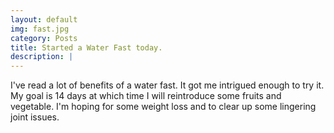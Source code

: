 ```yaml
---
layout: default
img: fast.jpg
category: Posts
title: Started a Water Fast today.
description: |
---
```

  I've read a lot of benefits of a water fast.  It got me intrigued enough to try it.  My goal is 14 days at which time I will reintroduce some fruits and vegetable.  I'm hoping for some weight loss and to clear up some lingering joint issues.
